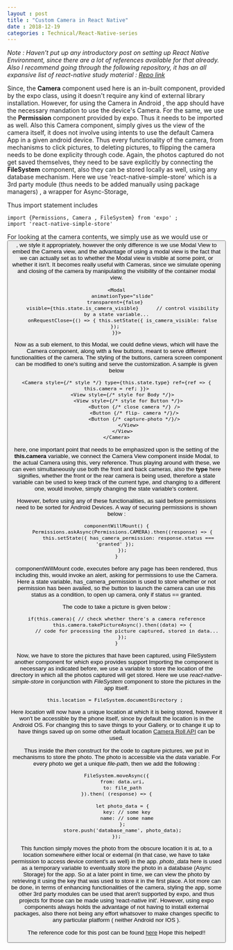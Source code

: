 ```yaml
---
layout : post
title : "Custom Camera in React Native"
date : 2018-12-19
categories : Technical/React-Native-series 
---
```


_Note : Haven't put up any introductory post on setting up React Native Environment, since there are a lot of 
references available for that already. Also I recommend going through the following repository, it has an all
expansive list of react-native study material : [Repo link](https://github.com/jondot/awesome-react-native)_

Since, the **Camera** component used here is an in-built component, provided by the expo class, using it doesn't require any kind
of external library installation. However, for using the Camera in Android , the app should have the necessary mandation to 
use the device's Camera. For the same, we use the **Permission** component provided by expo. Thus it needs to be imported as 
well. Also this Camera component, simply gives us the view of the camera itself, it does not involve using intents to use the 
default Camera App in a given android device. Thus every functionality of the camera, from mechanisms to click pictures, to 
deleting pictures, to flipping the camera needs to be done explicity through code. Again, the photos captured do not get 
saved themselves, they need to be save explicitly by connecting the **FileSystem** component, also they can be stored locally
as well, using any database mechanism. Here we use 'react-native-simple-store' which is a 3rd party module (thus needs to be 
added manually using package managers) , a wrapper for Async-Storage, 

Thus import statement includes 

	import {Permissions, Camera , FileSystem} from 'expo' ; 
	import 'react-native-simple-store'

For looking at the camera contents, we simply use <Camera></Camera> as we would use <Text> or <Button>, we style it 
appropriately, however the only difference is we use Modal View to embed the Camera view, and the advantage of using a 
modal view is the fact that we can actually set as to whether the Modal view is visible at some point, or whether it isn't.
It becomes really useful with Cameras, since we simulate opening and closing of the camera by manipulating the visibility 
of the container modal view. 

	<Modal
		animationType="slide"
		transparent={false}		
		visible={this.state.is_camera_visible}		// control visibility by a state variable...
		onRequestClose={() => { this.setState({ is_camera_visible: false }); 
	}}>

Now as a sub element, to this Modal, we could define views, which will have the Camera component, along with a few buttons, 
meant to serve different functionalities of the camera. The styling of the buttons, camera screen component can be modified 
to one's suiting and serve the customization. A sample is given below 

	<Camera style={/* style */} type={this.state.type} ref={ref => { this.camera = ref; }}>
		<View style={/* style for Body */}>
			<View style={/* style for Button */}>
				<Button {/* close camera */} />
				<Button {/* flip- camera */}/>
				<Button {/* capture-photo */}/>
			</View>
		</View>
	</Camera>

here, one important point that needs to be emphasized upon is the setting of the **this.camera** variable, we connect the 
Camera View component inside Modal, to the actual Camera using this, very reference. Thus playing around with these, we can 
even simultaneously use both the front and back cameras, also the **type** here signifies, whether the front or the rear 
camera is being used, therefore a state variable can be used to keep track of the current type, and changing to a different one, would involve, simply changing the state variable's content.

However, before using any of these functionalities, as said before permissions need to be sorted for Android Devices. A way 
of securing permissions is shown below : 

 	componentWillMount() {
    	Permissions.askAsync(Permissions.CAMERA).then((response) => {
      		this.setState({ has_camera_permission: response.status === 'granted' }); 
    	});
  	}

componentWillMount code, executes before any page has been rendered, thus including this, would invoke an alert, asking for 
permissions to use the Camera. Here a state variable, has_camera_permission is used to store whether or not permission has 
been availed, so the button to launch the camera can use this status as a condition, to open up camera, only if 
status == granted.

The code to take a picture is given below : 

	if(this.camera){ // check whether there's a camera reference
		this.camera.takePictureAsync().then((data) => {
			// code for processing the picture captured, stored in data... 
		});
	}

Now, we have to store the pictures that have been captured, using FileSystem another component for which expo provides support
Importing the component is necessary as indicated before, we use a variable to store the location of the directory in which 
all the photos captured will get stored. Here we use *react-native-simple-store* in conjunction with *FileSystem* component 
to store the pictures in the app itself. 

	this.location = FileSystem.documentDirectory ; 

Here *location* will now have a unique location at which it is being stored, however it won't be accessible by the phone 
itself, since by default the location is in the Android OS. For changing this to save things to your Gallery, or to change it 
up to have things saved up on some other default location [Camera Roll API](https://facebook.github.io/react-native/docs/cameraroll.html#savetocameraroll) can be used. 

Thus inside the *then* construct for the code to capture pictures, we put in mechanisms to store the photo. The photo is 
accessible via the *data* variable. For every photo we get a unique *file-path*, then we add the following : 

	FileSystem.moveAsync({
		from: data.uri,
		to: file_path
	}).then( (response) => {

		let photo_data = {
			key: // some key 
            name: // some name 
		};
		store.push('database_name', photo_data);
	});

This function simply moves the photo from the obscure location it is at, to a location somewhere either local or external 
(in that case, we have to take permission to access device content's as well) in the app. *photo_data* here is used as a 
temporary variable to eventually store the photo in a database (Async Storage) for the app. So at a later point in time, we 
can view the photo by retrieving it using the key that was used to store it in the first place. A lot more can be done, in 
terms of enhancing functionalities of the camera, styling the app, some other 3rd party modules can be used that aren't 
supported by expo, and thus projects for those can be made using 'react-native init'. However, using expo components always 
holds the advantage of not having to install external packages, also there not being any effort whatsover to make changes 
specific to any particular platform ( neither Android nor IOS ). 


The reference code for this post can be found [here](https://github.com/yashYRS/Learning_ReactNative/tree/master/Camerademo) Hope this helped!! 